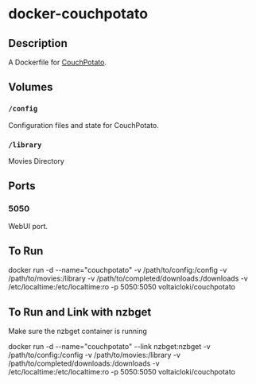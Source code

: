 # docker-couchpotato

## Description

A Dockerfile for [CouchPotato](https://couchpota.to/).

## Volumes

### `/config`

Configuration files and state for CouchPotato.

### `/library`

Movies Directory

## Ports

### 5050

WebUI port.

## To Run

docker run -d --name="couchpotato" -v /path/to/config:/config -v /path/to/movies:/library -v /path/to/completed/downloads:/downloads -v /etc/localtime:/etc/localtime:ro -p 5050:5050 voltaicloki/couchpotato

## To Run and Link with nzbget
Make sure the nzbget container is running

docker run -d --name="couchpotato" --link nzbget:nzbget -v /path/to/config:/config -v /path/to/movies:/library -v /path/to/completed/downloads:/downloads -v /etc/localtime:/etc/localtime:ro -p 5050:5050 voltaicloki/couchpotato


